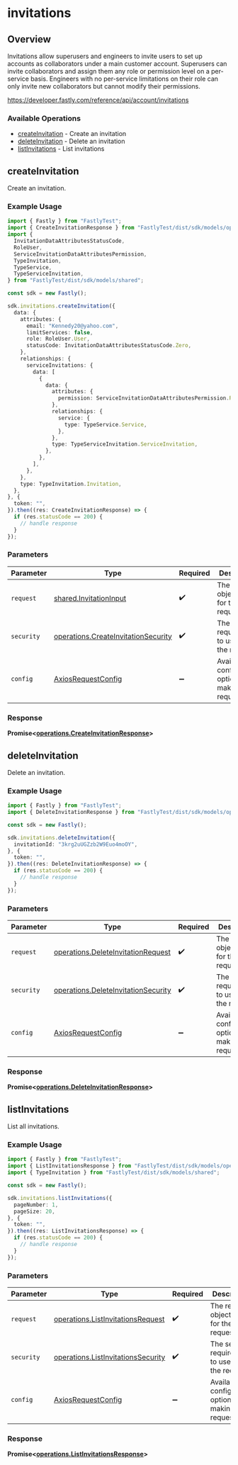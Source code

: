 # invitations

## Overview

Invitations allow superusers and engineers to invite users to set up accounts as collaborators under a main customer account. Superusers can invite collaborators and assign them any role or permission level on a per-service basis. Engineers with no per-service limitations on their role can only invite new collaborators but cannot modify their permissions.

<https://developer.fastly.com/reference/api/account/invitations>
### Available Operations

* [createInvitation](#createinvitation) - Create an invitation
* [deleteInvitation](#deleteinvitation) - Delete an invitation
* [listInvitations](#listinvitations) - List invitations

## createInvitation

Create an invitation.

### Example Usage

```typescript
import { Fastly } from "FastlyTest";
import { CreateInvitationResponse } from "FastlyTest/dist/sdk/models/operations";
import {
  InvitationDataAttributesStatusCode,
  RoleUser,
  ServiceInvitationDataAttributesPermission,
  TypeInvitation,
  TypeService,
  TypeServiceInvitation,
} from "FastlyTest/dist/sdk/models/shared";

const sdk = new Fastly();

sdk.invitations.createInvitation({
  data: {
    attributes: {
      email: "Kennedy20@yahoo.com",
      limitServices: false,
      role: RoleUser.User,
      statusCode: InvitationDataAttributesStatusCode.Zero,
    },
    relationships: {
      serviceInvitations: {
        data: [
          {
            data: {
              attributes: {
                permission: ServiceInvitationDataAttributesPermission.ReadOnly,
              },
              relationships: {
                service: {
                  type: TypeService.Service,
                },
              },
              type: TypeServiceInvitation.ServiceInvitation,
            },
          },
        ],
      },
    },
    type: TypeInvitation.Invitation,
  },
}, {
  token: "",
}).then((res: CreateInvitationResponse) => {
  if (res.statusCode == 200) {
    // handle response
  }
});
```

### Parameters

| Parameter                                                                                  | Type                                                                                       | Required                                                                                   | Description                                                                                |
| ------------------------------------------------------------------------------------------ | ------------------------------------------------------------------------------------------ | ------------------------------------------------------------------------------------------ | ------------------------------------------------------------------------------------------ |
| `request`                                                                                  | [shared.InvitationInput](../../models/shared/invitationinput.md)                           | :heavy_check_mark:                                                                         | The request object to use for the request.                                                 |
| `security`                                                                                 | [operations.CreateInvitationSecurity](../../models/operations/createinvitationsecurity.md) | :heavy_check_mark:                                                                         | The security requirements to use for the request.                                          |
| `config`                                                                                   | [AxiosRequestConfig](https://axios-http.com/docs/req_config)                               | :heavy_minus_sign:                                                                         | Available config options for making requests.                                              |


### Response

**Promise<[operations.CreateInvitationResponse](../../models/operations/createinvitationresponse.md)>**


## deleteInvitation

Delete an invitation.

### Example Usage

```typescript
import { Fastly } from "FastlyTest";
import { DeleteInvitationResponse } from "FastlyTest/dist/sdk/models/operations";

const sdk = new Fastly();

sdk.invitations.deleteInvitation({
  invitationId: "3krg2uUGZzb2W9Euo4moOY",
}, {
  token: "",
}).then((res: DeleteInvitationResponse) => {
  if (res.statusCode == 200) {
    // handle response
  }
});
```

### Parameters

| Parameter                                                                                  | Type                                                                                       | Required                                                                                   | Description                                                                                |
| ------------------------------------------------------------------------------------------ | ------------------------------------------------------------------------------------------ | ------------------------------------------------------------------------------------------ | ------------------------------------------------------------------------------------------ |
| `request`                                                                                  | [operations.DeleteInvitationRequest](../../models/operations/deleteinvitationrequest.md)   | :heavy_check_mark:                                                                         | The request object to use for the request.                                                 |
| `security`                                                                                 | [operations.DeleteInvitationSecurity](../../models/operations/deleteinvitationsecurity.md) | :heavy_check_mark:                                                                         | The security requirements to use for the request.                                          |
| `config`                                                                                   | [AxiosRequestConfig](https://axios-http.com/docs/req_config)                               | :heavy_minus_sign:                                                                         | Available config options for making requests.                                              |


### Response

**Promise<[operations.DeleteInvitationResponse](../../models/operations/deleteinvitationresponse.md)>**


## listInvitations

List all invitations.

### Example Usage

```typescript
import { Fastly } from "FastlyTest";
import { ListInvitationsResponse } from "FastlyTest/dist/sdk/models/operations";
import { TypeInvitation } from "FastlyTest/dist/sdk/models/shared";

const sdk = new Fastly();

sdk.invitations.listInvitations({
  pageNumber: 1,
  pageSize: 20,
}, {
  token: "",
}).then((res: ListInvitationsResponse) => {
  if (res.statusCode == 200) {
    // handle response
  }
});
```

### Parameters

| Parameter                                                                                | Type                                                                                     | Required                                                                                 | Description                                                                              |
| ---------------------------------------------------------------------------------------- | ---------------------------------------------------------------------------------------- | ---------------------------------------------------------------------------------------- | ---------------------------------------------------------------------------------------- |
| `request`                                                                                | [operations.ListInvitationsRequest](../../models/operations/listinvitationsrequest.md)   | :heavy_check_mark:                                                                       | The request object to use for the request.                                               |
| `security`                                                                               | [operations.ListInvitationsSecurity](../../models/operations/listinvitationssecurity.md) | :heavy_check_mark:                                                                       | The security requirements to use for the request.                                        |
| `config`                                                                                 | [AxiosRequestConfig](https://axios-http.com/docs/req_config)                             | :heavy_minus_sign:                                                                       | Available config options for making requests.                                            |


### Response

**Promise<[operations.ListInvitationsResponse](../../models/operations/listinvitationsresponse.md)>**

